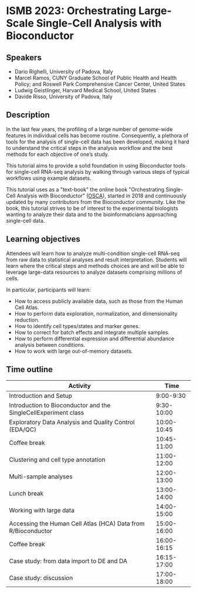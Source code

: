 # ISMB 2023: Orchestrating Large-Scale Single-Cell Analysis with Bioconductor

## Speakers

* Dario Righelli, University of Padova, Italy
* Marcel Ramos, CUNY Graduate School of Public Health and Health Policy; and Roswell Park Comprehensive Cancer Center, United States
* Ludwig Geistlinger, Harvard Medical School, United States
* Davide Risso, University of Padova, Italy

## Description

In the last few years, the profiling of a large number of genome-wide features
in individual cells has become routine. Consequently, a plethora of tools for
the analysis of single-cell data has been developed, making it hard to understand
the critical steps in the analysis workflow and the best methods for each objective
of one’s study.

This tutorial aims to provide a solid foundation in using Bioconductor tools
for single-cell RNA-seq analysis by walking through various steps of typical
workflows using example datasets.

This tutorial uses as a "text-book" the online book "Orchestrating Single-Cell
Analysis with Bioconductor"
([OSCA](https://bioconductor.org/books/release/OSCA/)), 
started in 2018 and continuously updated by many contributors from the Bioconductor
community. Like the book, this tutorial strives to be of interest to the
experimental biologists wanting to analyze their data and to the bioinformaticians
approaching single-cell data.

## Learning objectives

Attendees will learn how to analyze multi-condition single-cell RNA-seq from
raw data to statistical analyses and result interpretation. Students will learn
where the critical steps and methods choices are and will be able to leverage
large-data resources to analyze datasets comprising millions of cells.

In particular, participants will learn:

* How to access publicly available data, such as those from the Human Cell Atlas.
* How to perform data exploration, normalization, and dimensionality reduction.
* How to identify cell types/states and marker genes.
* How to correct for batch effects and integrate multiple samples.
* How to perform differential expression and differential abundance analysis between conditions.
* How to work with large out-of-memory datasets.

## Time outline

| Activity                     | Time |
|------------------------------|------|
| Introduction and Setup                                          | 9:00-9:30    |
| Introduction to Bioconductor and the SingleCellExperiment class | 9:30-10:00   |
| Exploratory Data Analysis and Quality Control (EDA/QC)          | 10:00-10:45  |
| Coffee break                                                    | 10:45-11:00  |
| Clustering and cell type annotation                             | 11:00-12:00  |
| Multi-sample analyses                                           | 12:00-13:00  |
| Lunch break                                                     | 13:00-14:00  |
| Working with large data                                         | 14:00-15:00  |
| Accessing the Human Cell Atlas (HCA) Data from R/Bioconductor   | 15:00-16:00  |
| Coffee break                                                    | 16:00-16:15  |
| Case study: from data import to DE and DA                       | 16:15-17:00  |
| Case study: discussion                                          | 17:00-18:00  |

